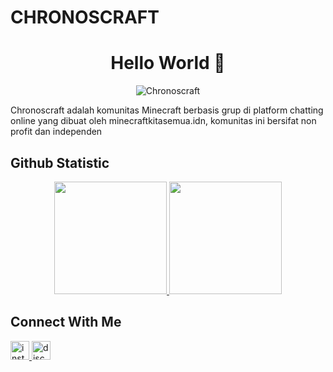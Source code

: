 # CHRONOSCRAFT
<h1 align="center">Hello World 👋</h1>
<p align="center"> <img src="https://komarev.com/ghpvc/?username=Chronoscraft" alt="Chronoscraft" /></p>

Chronoscraft adalah komunitas Minecraft berbasis grup di platform chatting online yang dibuat oleh minecraftkitasemua.idn, komunitas ini bersifat non profit dan independen

## Github Statistic
<p align="center">
  <a href="https://github.com/AhZanMC">
    <img height="180em" src="https://github-readme-stats.vercel.app/api/top-langs/?username=Chronoscraft&layout=compact&langs_count=8&theme=synthwave"/>
    <img height="180em" src="https://github-readme-stats-eight-theta.vercel.app/api?username=Chronoscraft&show_icons=true&theme=synthwave&include_all_commits=true&count_private=true"/>
  </a>
</p>

## Connect With Me
<div align="left">
  <a href="#" target="_blank">
    <img src="https://img.shields.io/static/v1?message=Instagram&logo=instagram&label=&color=E4405F&logoColor=white&labelColor=&style=for-the-badge" height="30" alt="instagram logo"  />
  </a>
  <a href="#" target="_blank">
    <img src="https://img.shields.io/static/v1?message=Discord&logo=discord&label=&color=7289DA&logoColor=white&labelColor=&style=for-the-badge" height="30" alt="discord logo"  />
  </a>
</div>
